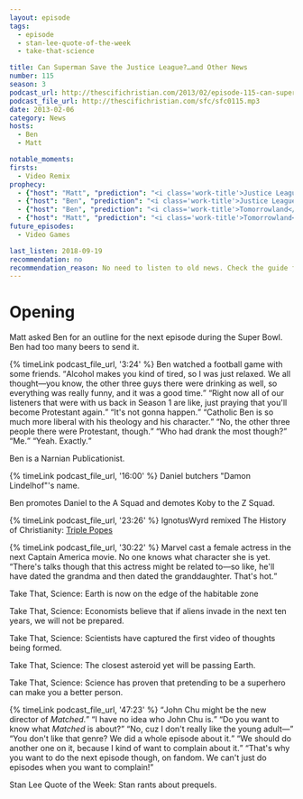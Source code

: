 ```yaml
---
layout: episode
tags:
  - episode
  - stan-lee-quote-of-the-week
  - take-that-science

title: Can Superman Save the Justice League?…and Other News
number: 115
season: 3
podcast_url: http://thescifichristian.com/2013/02/episode-115-can-superman-save-the-justice-league-and-other-news/ 
podcast_file_url: http://thescifichristian.com/sfc/sfc0115.mp3
date: 2013-02-06
category: News
hosts:
  - Ben
  - Matt

notable_moments:
firsts:
  - Video Remix 
prophecy: 
  - {"host": "Matt", "prediction": "<i class='work-title'>Justice League</i> will not come out in 2015.", "veracity": true, "comments": ""}
  - {"host": "Ben", "prediction": "<i class='work-title'>Justice League</i> will not come out in 2015.", "veracity": true, "comments": ""}
  - {"host": "Ben", "prediction": "<i class='work-title'>Tomorrowland</i> is about Walt Disney", "veracity": false, "comments": "It was partly inspired by 'Walt Disney’s utopian vision'."}
  - {"host": "Matt", "prediction": "<i class='work-title'>Tomorrowland</i> is not about Walt Disney", "veracity": true, "comments": ""}
future_episodes:
  - Video Games

last_listen: 2018-09-19
recommendation: no
recommendation_reason: No need to listen to old news. Check the guide for what's interesting in hindsight.
---
```

# Opening
Matt asked Ben for an outline for the next episode during the Super Bowl. Ben had too many beers to send it. 

<div class="quote">
  {% timeLink podcast_file_url, '3:24' %}
  <span class="quote-context is-size-6">Ben watched a football game with some friends.</span>
  <q class="ben">Alcohol makes you kind of tired, so I was just relaxed. We all thought—you know, the other three guys there were drinking as well, so everything was really funny, and it was a good time.</q>
  <q class="matt">Right now all of our listeners that were with us back in Season 1 are like, just praying that you'll become Protestant again.</q>
  <q class="ben">It's not gonna happen.</q>
  <q class="matt">Catholic Ben is so much more liberal with his theology and his character.</q>
  <q class="ben">No, the other three people there were Protestant, though.</q>
  <q class="matt">Who had drank the most though?</q>
  <q class="ben">Me.</q>
  <q class="matt">Yeah. Exactly.</q>
</div>

Ben is a Narnian Publicationist.

{% timeLink podcast_file_url, '16:00' %} Daniel butchers "Damon Lindelhof"'s name.

Ben promotes Daniel to the A Squad and demotes Koby to the Z Squad. 

{% timeLink podcast_file_url, '23:26' %}
IgnotusWyrd remixed The History of Christianity: <a href="https://youtu.be/O7P6B8yMD2o">Triple Popes</a>

<div class="quote">
  {% timeLink podcast_file_url, '30:22' %}
  <span class="quote-context is-size-6">Marvel cast a female actress in the next Captain America movie. No one knows what character she is yet.</span>
  <q class="matt">There's talks though that this actress might be related to—so like, he'll have dated the grandma and then dated the granddaughter. That's hot.</q>
</div>

Take That, Science: Earth is now on the edge of the habitable zone

Take That, Science: Economists believe that if aliens invade in the next ten years, we will not be prepared.

Take That, Science: Scientists have captured the first video of thoughts being formed.

Take That, Science: The closest asteroid yet will be passing Earth.

Take That, Science: Science has proven that pretending to be a superhero can make you a better person. 

<div class="quote">
  {% timeLink podcast_file_url, '47:23' %}
  <q class="matt">John Chu might be the new director of <i class="work-title">Matched</i>.</q>
  <q class="ben">I have no idea who John Chu is.</q>
  <q class="matt">Do you want to know what <i class="work-title">Matched</i> is about?</q>
  <q class="ben">No, cuz I don't really like the young adult—</q>
  <q class="matt">You don't like that genre? We did a whole episode about it.</q>
  <q class="ben">We should do another one on it, because I kind of want to complain about it.</q>
  <q class="matt">That's why you want to do the next episode though, on fandom. We can't just do episodes when you want to complain!</q>
</div>

Stan Lee Quote of the Week: Stan rants about prequels.